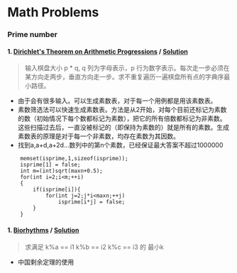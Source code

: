 # Math Problems
### Prime number
#### 1. [Dirichlet's Theorem on Arithmetic Progressions](http://poj.org/problem?id=3006) / [Solution](https://github.com/HzhElena/POJ_solution/blob/master/POJ%203006.cpp)
> 输入棋盘大小 p * q, q 列为字母表示，p 行为数字表示。每次走一步必须在某方向走两步，垂直方向走一步。求不重复遍历一遍棋盘所有点的字典序最小路径。

* 由于会有很多输入。可以生成素数表，对于每一个用例都是用该素数表。
* 素数筛选法可以快速生成素数表。方法是从2开始，对每个目前还标记为素数的数（初始情况下每个数都标记为素数），把它的所有倍数都标记为非素数。
这些扫描过去后，一直没被标记的（即保持为素数的）就是所有的素数。生成素数表的原理是对于每一个非素数，均存在素数为其因数。
* 找到a,a+d,a+2d...数列中的第n个素数，已经保证最大答案不超过1000000
```+python
    memset(isprime,1,sizeof(isprime));
    isprime[1] = false;
    int m=(int)sqrt(maxn+0.5);
    for(int i=2;i<m;++i)
    {
        if(isprime[i]){
            for(int j=2;j*i<maxn;++j)
                isprime[i*j] = false;
        }
    }
 ```
 
#### 1. [Biorhythms](http://poj.org/problem?id=1006) / [Solution](https://github.com/HzhElena/POJ_solution/blob/master/POJ%201006.cpp)
> 求满足 k%a == i1 k%b == i2 k%c == i3 的 最小k

* 中国剩余定理的使用
 
